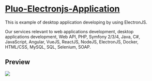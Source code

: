 # [Pluo-Electronjs-Application](https://startbootstrap.com/template-overviews/resume/)

This is example of desktop application developing by using ElectronJS.

Our services relevant to web applications development, desktop applications development, Web API, PHP, Symfony 2/3/4, Java, C#, JavaScript, Angular, VueJS, ReactJS, NodeJS, ElectronJS, Docker, HTML/CSS, MySQL, SQL, Selenium, SOAP.

## Preview
![](https://github.com/plutosolutions/pluto-electronjs/blob/master/pluto-electronjs.png)
